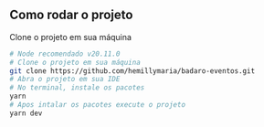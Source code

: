 ## Como rodar o projeto

Clone o projeto em sua máquina

```bash
# Node recomendado v20.11.0
# Clone o projeto em sua máquina
git clone https://github.com/hemillymaria/badaro-eventos.git 
# Abra o projeto em sua IDE
# No terminal, instale os pacotes
yarn 
# Apos intalar os pacotes execute o projeto
yarn dev

```